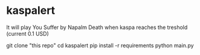 # kaspalert

It will play You Suffer by Napalm Death when kaspa reaches the treshold (current 0.1 USD)

git clone "this repo"
cd kaspalert
pip install -r requirements
python main.py 
